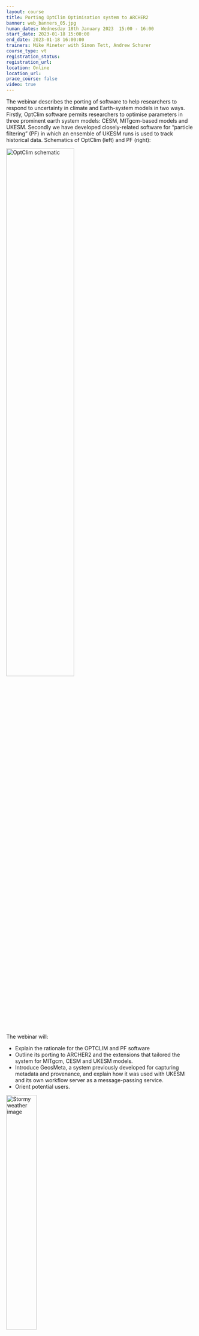 ```yaml
---
layout: course
title: Porting OptClim Optimisation system to ARCHER2
banner: web_banners_05.jpg
human_dates: Wednesday 18th January 2023  15:00 - 16:00 
start_date: 2023-01-18 15:00:00
end_date: 2023-01-18 16:00:00
trainers: Mike Mineter with Simon Tett, Andrew Schurer
course_type: vt
registration_status:
registration_url:
location: Online
location_url:
prace_course: false
video: true
---
```


The webinar describes the porting of software to help researchers to respond to uncertainty in climate and Earth-system models in two ways. Firstly, OptClim software permits researchers to optimise parameters in three prominent earth system models: CESM, MITgcm-based models and UKESM.  Secondly we have developed closely-related software for “particle filtering” (PF) in which an ensemble of UKESM runs is used to track historical data. 
Schematics of OptClim (left) and PF (right):


<img src="{{ site.baseurl }}/training/courses/230118-optclim-vt/230118-optclim-vt.jpg" alt="OptClim schematic"  align="center" width="60%" />





The webinar will:
-	Explain the rationale for the OPTCLIM and PF software
-	Outline its porting to ARCHER2 and the extensions that tailored the system for MITgcm, CESM and UKESM models.
-	Introduce GeosMeta, a system previously developed for capturing metadata and provenance, and explain how it was used with UKESM and its own workflow server as a message-passing service.
-	Orient potential users.




<img src="{{ site.baseurl }}/ecse/reports/ARCHER2-eCSE04-07.jpg" alt="Stormy weather image"  align="center" width="40%" />

*Some weather processes can’t be fully resolved in maths, and have to be parameterised. Cloud physics is prominent in this.*

This online session is open to all. It will use the Blackboard Collaborate platform.



<section id="service">

<!--
  <div class="row ">	

      <div class="col-xs-6 col-sm-4">
        <a class="ar2_linkbox ar2_linkbox-teal" 
          href="https://eu.bbcollab.com/guest/afaf7c1feff44bbab72ae540dff97cd7">
          <strong>Join Session</strong><br/>
          Join this online session in your browser
        </a>
      </div>

      <div class="col-xs-6 col-sm-4">
        <a class="ar2_linkbox ar2_linkbox-green" href="courses/"
           href="myevents.ics">
          <strong>Add to Calendar</strong><br/>
          Download ICS file to add this event to your calendar complete with join link
        </a>
      </div>

											
    </div>

-->



<h2><a name="video">Video</a></h2>

<div>

<iframe title="Video"  width="560" height="315" src="https://www.youtube.com/embed/iWrWMgMtSIM" frameborder="0" allow="accelerometer; autoplay; encrypted-media; gyroscope; picture-in-picture" allowfullscreen></iframe>

</div>





<section id="service">

    <div class="row ">	


<!--
      <div class="col-xs-6 col-sm-4">
        <a class="ar2_linkbox ar2_linkbox-teal" href="  ">
          <strong>Transcript</strong><br/>
          Download a transcript of the video audio
        </a>
      </div>

-->

      <div class="col-xs-6 col-sm-4">
        <a class="ar2_linkbox ar2_linkbox-green" href="courses/"
           href="eCSE_Webinar_OptClim.pdf">
          <strong>Slides</strong><br/>
          Download pdf of the presentation.
        </a>
      </div>
										
    </div>

</section>

